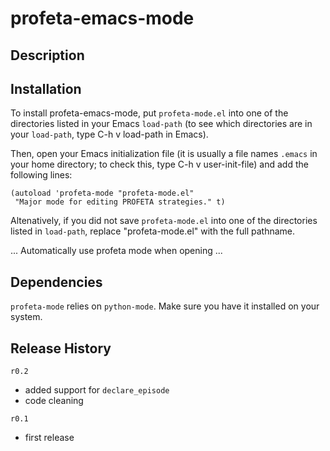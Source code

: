 profeta-emacs-mode
==================

Description
-----------


Installation
------------
To install profeta-emacs-mode, put `profeta-mode.el` into one of the directories 
listed in your Emacs `load-path` (to see which directories are in your `load-path`, 
type C-h v load-path in Emacs).

Then, open your Emacs initialization file (it is usually a file names `.emacs` in 
your home directory; to check this, type C-h v user-init-file) and add the 
following lines:

    (autoload 'profeta-mode "profeta-mode.el"
     "Major mode for editing PROFETA strategies." t)

Altenatively, if you did not save `profeta-mode.el` into one of the directories listed 
in `load-path`, replace "profeta-mode.el" with the full pathname.

... Automatically use profeta mode when opening ...

Dependencies
------------
`profeta-mode` relies on `python-mode`. Make sure you have it installed on your system.

Release History
---------------
`r0.2`

* added support for `declare_episode`
* code cleaning

`r0.1` 

* first release
